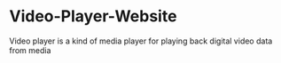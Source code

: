 # Video-Player-Website
Video player is a kind of media player for playing back digital video data from media
